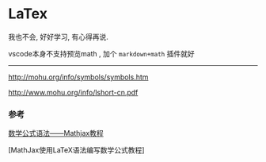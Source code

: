 <!--
Created: Mon Aug 26 2019 15:22:07 GMT+0800 (China Standard Time)
Modified: Mon Aug 26 2019 15:22:07 GMT+0800 (China Standard Time)
-->
# LaTex

我也不会, 好好学习, 有心得再说.

vscode本身不支持预览math , 加个 `markdown+math` 插件就好

--- 

http://mohu.org/info/symbols/symbols.htm

http://www.mohu.org/info/lshort-cn.pdf

### 参考

[数学公式语法——Mathjax教程](https://oysz2016.github.io/post/8611e6fb.html)

[MathJax使用LaTeX语法编写数学公式教程]

